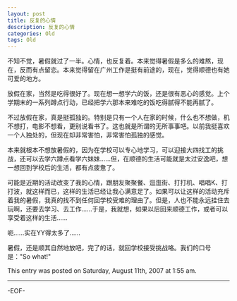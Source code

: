 ```yaml
---
layout: post
title: 反复的心情
description: 反复的心情
categories: Old
tags: Old
---
```

不知不觉，暑假就过了一半。心情，也反复着。本来觉得暑假是多么的难熬，现在，反而有点留恋。本来觉得留在广州工作是挺有前途的，现在，觉得顺德也有她可爱的地方。

放假在家，当然是吃得很好了。现在想一想学六的饭，还是很有恶心的感觉。上个学期末的一系列蹲点行动，已经把学六那本来难吃的饭吃得腻得不能再腻了。

不过放假在家，真是挺孤独的。特别是只有一个人在家的时候，什么也不想做，机不想打，电影不想看，更别说看书了。这也就是所谓的无所事事吧。以前我挺喜欢一个人独处的，但现在却非常害怕，非常害怕孤独的感觉。

本来就根本不想放暑假的，因为在学校可以专心地学习，可以迎接大四找工的挑战，还可以去学六蹲点看学六妹妹......但，在顺德的生活可能就是太过安逸吧，想一想回到学校后的生活，都有点疲惫了。

可能是近期的活动改变了我的心情，跟朋友聚聚餐、逛逛街、打打机、唱唱K、打打波，就这样而已，这样的生活已经让我心满意足了。如果可以让这样的活动充斥 着我的暑假，我真的找不到任何回学校受难的理由了。但是，人也不能永远挂住去玩啊，还要去学习、去工作......于是，我就想，如果以后回来顺德工作，或者可以 享受着这样的生活......

呃......实在YY得太多了......

暑假，还是顺其自然地放吧，完了的话，就回学校接受挑战咯。我们的口号是："So what!"

This entry was posted on Saturday, August 11th, 2007 at 1:55 am.

---



-EOF-